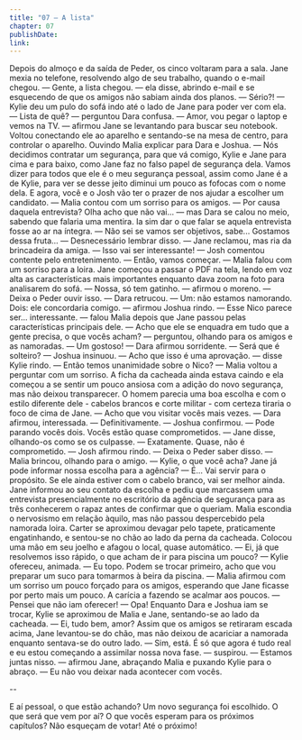 ```yaml
---
title: "07 — A lista"
chapter: 07
publishDate: 
link: 
---
```


Depois do almoço e da saída de Peder, os cinco voltaram para a sala. Jane mexia no telefone, resolvendo algo de seu trabalho, quando o e-mail chegou.
— Gente, a lista chegou. — ela disse, abrindo e-mail e se esquecendo de que os amigos não sabiam ainda dos planos.
— Sério?! — Kylie deu um pulo do sofá indo até o lado de Jane para poder ver com ela.
— Lista de quê? — perguntou Dara confusa.
— Amor, vou pegar o laptop e vemos na TV. — afirmou Jane se levantando para buscar seu notebook.
Voltou conectando ele ao aparelho e sentando-se na mesa de centro, para controlar o aparelho. Ouvindo Malia explicar para Dara e Joshua.
— Nós decidimos contratar um segurança, para que vá comigo, Kylie e Jane para cima e para baixo, como Jane faz no falso papel de segurança dela. Vamos dizer para todos que ele é o meu segurança pessoal, assim como Jane é a de Kylie, para ver se desse jeito diminui um pouco as fofocas com o nome dela. E agora, você e o Josh vão ter o prazer de nos ajudar a escolher um candidato. — Malia contou com um sorriso para os amigos.
— Por causa daquela entrevista? Olha acho que não vai... — mas Dara se calou no meio, sabendo que falaria uma mentira. Ia sim dar o que falar se aquela entrevista fosse ao ar na íntegra. — Não sei se vamos ser objetivos, sabe... Gostamos dessa fruta...
— Desnecessário lembrar disso. — Jane reclamou, mas ria da brincadeira da amiga.
— Isso vai ser interessante! — Josh comentou contente pelo entretenimento.
— Então, vamos começar. — Malia falou com um sorriso para a loira.
Jane começou a passar o PDF na tela, lendo em voz alta as características mais importantes enquanto dava zoom na foto para analisarem do sofá.
— Nossa, só tem gatinho. — afirmou o moreno.
— Deixa o Peder ouvir isso. — Dara retrucou.
— Um: não estamos namorando. Dois: ele concordaria comigo. — afirmou Joshua rindo.
— Esse Nico parece ser... interessante. — falou Malia depois que Jane passou pelas características principais dele. — Acho que ele se enquadra em tudo que a gente precisa, o que vocês acham? — perguntou, olhando para os amigos e as namoradas.
— Um gostoso! — Dara afirmou sorridente.
— Será que é solteiro? — Joshua insinuou.
— Acho que isso é uma aprovação. — disse Kylie rindo.
— Então temos unanimidade sobre o Nico? — Malia voltou a perguntar com um sorriso.
A ficha da cacheada ainda estava caindo e ela começou a se sentir um pouco ansiosa com a adição do novo segurança, mas não deixou transparecer. O homem parecia uma boa escolha e com o estilo diferente dele - cabelos brancos e corte militar - com certeza tiraria o foco de cima de Jane.
— Acho que vou visitar vocês mais vezes. — Dara afirmou, interessada.
— Definitivamente. — Joshua confirmou.
— Pode parando vocês dois. Vocês estão quase comprometidos. — Jane disse, olhando-os como se os culpasse.
— Exatamente. Quase, não é comprometido. — Josh afirmou rindo.
— Deixa o Peder saber disso. — Malia brincou, olhando para o amigo. — Kylie, o que você acha? Jane já pode informar nossa escolha para a agência?
— É... Vai servir para o propósito. Se ele ainda estiver com o cabelo branco, vai ser melhor ainda.
Jane informou ao seu contato da escolha e pediu que marcassem uma entrevista presencialmente no escritório da agência de segurança para as três conhecerem o rapaz antes de confirmar que o queriam.
Malia escondia o nervosismo em relação àquilo, mas não passou despercebido pela namorada loira. Carter se aproximou devagar pelo tapete, praticamente engatinhando, e sentou-se no chão ao lado da perna da cacheada. Colocou uma mão em seu joelho e afagou o local, quase automático.
— Ei, já que resolvemos isso rápido, o que acham de ir para piscina um pouco? — Kylie ofereceu, animada.
— Eu topo. Podem se trocar primeiro, acho que vou preparar um suco para tomarmos à beira da piscina. — Malia afirmou com um sorriso um pouco forçado para os amigos, esperando que Jane ficasse por perto mais um pouco. A carícia a fazendo se acalmar aos poucos.
— Pensei que não iam oferecer!
— Opa!
Enquanto Dara e Joshua iam se trocar, Kylie se aproximou de Malia e Jane, sentando-se ao lado da cacheada.
— Ei, tudo bem, amor?
Assim que os amigos se retiraram escada acima, Jane levantou-se do chão, mas não deixou de acariciar a namorada enquanto sentava-se do outro lado.
— Sim, está. É só que agora é tudo real e eu estou começando a assimilar nossa nova fase. — suspirou.
— Estamos juntas nisso. — afirmou Jane, abraçando Malia e puxando Kylie para o abraço. — Eu não vou deixar nada acontecer com vocês.

--

E aí pessoal, o que estão achando?
Um novo segurança foi escolhido. O que será que vem por aí?
O que vocês esperam para os próximos capítulos?
Não esqueçam de votar!
Até o próximo!
